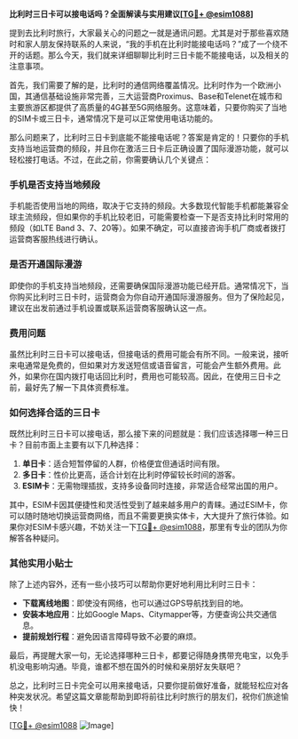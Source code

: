 **比利时三日卡可以接电话吗？全面解读与实用建议[[TG💪+ @esim1088](https://t.me/s/esim1088)]**

提到去比利时旅行，大家最关心的问题之一就是通讯问题。尤其是对于那些喜欢随时和家人朋友保持联系的人来说，“我的手机在比利时能接电话吗？”成了一个绕不开的话题。那么今天，我们就来详细聊聊比利时三日卡能不能接电话，以及相关的注意事项。

首先，我们需要了解的是，比利时的通信网络覆盖情况。比利时作为一个欧洲小国，其通信基础设施非常完善，三大运营商Proximus、Base和Telenet在城市和主要旅游区都提供了高质量的4G甚至5G网络服务。这意味着，只要你购买了当地的SIM卡或三日卡，通常情况下是可以正常使用电话功能的。

那么问题来了，比利时三日卡到底能不能接电话呢？答案是肯定的！只要你的手机支持当地运营商的频段，并且你在激活三日卡后正确设置了国际漫游功能，就可以轻松接打电话。不过，在此之前，你需要确认几个关键点：

### **手机是否支持当地频段**
手机能否使用当地的网络，取决于它支持的频段。大多数现代智能手机都能兼容全球主流频段，但如果你的手机比较老旧，可能需要检查一下是否支持比利时常用的频段（如LTE Band 3、7、20等）。如果不确定，可以直接咨询手机厂商或者拨打运营商客服热线进行确认。

### **是否开通国际漫游**
即使你的手机支持当地频段，还需要确保国际漫游功能已经开启。通常情况下，当你购买比利时三日卡时，运营商会为你自动开通国际漫游服务。但为了保险起见，建议在出发前通过手机设置或联系运营商客服确认这一点。

### **费用问题**
虽然比利时三日卡可以接电话，但接电话的费用可能会有所不同。一般来说，接听来电通常是免费的，但如果对方发送短信或语音留言，可能会产生额外费用。此外，如果你在国内拨打电话回比利时，费用也可能较高。因此，在使用三日卡之前，最好先了解一下具体资费标准。

### **如何选择合适的三日卡**
既然比利时三日卡可以接电话，那么接下来的问题就是：我们应该选择哪一种三日卡？目前市面上主要有以下几种选择：

1. **单日卡**：适合短暂停留的人群，价格便宜但通话时间有限。
2. **多日卡**：性价比更高，适合计划在比利时停留较长时间的游客。
3. **ESIM卡**：无需物理插拔，支持多设备同时连接，非常适合经常出国的用户。

其中，ESIM卡因其便捷性和灵活性受到了越来越多用户的青睐。通过ESIM卡，你可以随时随地切换运营商网络，而且不需要更换实体卡，大大提升了旅行体验。如果你对ESIM卡感兴趣，不妨关注一下[TG💪+ @esim1088](https://t.me/s/esim1088)，那里有专业的团队为你解答各种疑问。

### **其他实用小贴士**
除了上述内容外，还有一些小技巧可以帮助你更好地利用比利时三日卡：

- **下载离线地图**：即使没有网络，也可以通过GPS导航找到目的地。
- **安装本地应用**：比如Google Maps、Citymapper等，方便查询公共交通信息。
- **提前规划行程**：避免因语言障碍导致不必要的麻烦。

最后，再提醒大家一句，无论选择哪种三日卡，都要记得随身携带充电宝，以免手机没电影响沟通。毕竟，谁都不想在国外的时候和亲朋好友失联吧？

总之，比利时三日卡完全可以用来接电话，只要你提前做好准备，就能轻松应对各种突发状况。希望这篇文章能帮助到即将前往比利时旅行的朋友们，祝你们旅途愉快！

[[TG💪+ @esim1088](https://t.me/s/esim1088) ![Image](https://i.postimg.cc/4NQfJmqS/Snipaste-2025-05-13-00-14-12.png)]
